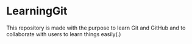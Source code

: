 # LearningGit
This repository is made with the purpose to learn Git and GitHub and to collaborate with users to learn things easily(.)
